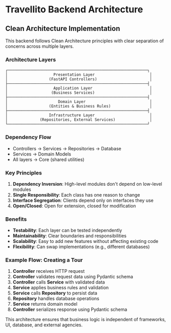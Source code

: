 # Travellito Backend Architecture

## Clean Architecture Implementation

This backend follows Clean Architecture principles with clear separation of concerns across multiple layers.

### Architecture Layers

```
┌─────────────────────────────────────────────────────────────┐
│                    Presentation Layer                        │
│                  (FastAPI Controllers)                       │
├─────────────────────────────────────────────────────────────┤
│                    Application Layer                         │
│                   (Business Services)                        │
├─────────────────────────────────────────────────────────────┤
│                      Domain Layer                            │
│                  (Entities & Business Rules)                 │
├─────────────────────────────────────────────────────────────┤
│                  Infrastructure Layer                        │
│              (Repositories, External Services)               │
└─────────────────────────────────────────────────────────────┘
```

### Dependency Flow

- Controllers → Services → Repositories → Database
- Services → Domain Models
- All layers → Core (shared utilities)

### Key Principles

1. **Dependency Inversion**: High-level modules don't depend on low-level modules
2. **Single Responsibility**: Each class has one reason to change
3. **Interface Segregation**: Clients depend only on interfaces they use
4. **Open/Closed**: Open for extension, closed for modification

### Benefits

- **Testability**: Each layer can be tested independently
- **Maintainability**: Clear boundaries and responsibilities
- **Scalability**: Easy to add new features without affecting existing code
- **Flexibility**: Can swap implementations (e.g., different databases)

### Example Flow: Creating a Tour

1. **Controller** receives HTTP request
2. **Controller** validates request data using Pydantic schema
3. **Controller** calls **Service** with validated data
4. **Service** applies business rules and validation
5. **Service** calls **Repository** to persist data
6. **Repository** handles database operations
7. **Service** returns domain model
8. **Controller** serializes response using Pydantic schema

This architecture ensures that business logic is independent of frameworks, UI, database, and external agencies. 